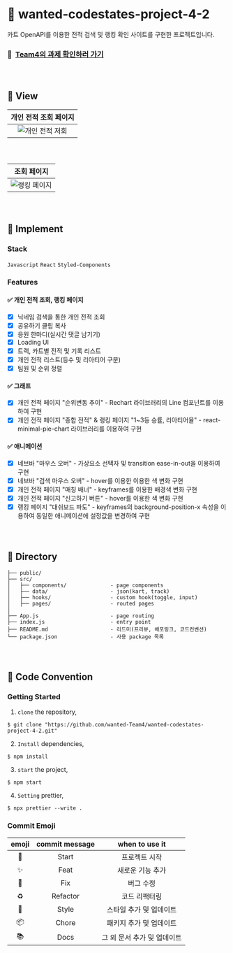 # 🚗 wanted-codestates-project-4-2

카트 OpenAPI를 이용한 전적 검색 및 랭킹 확인 사이트를 구현한 프로젝트입니다.

### 📌 &nbsp;[Team4의 과제 확인하러 가기](https://team4-nexon-kartrider.netlify.app/)

### <br/>

###

## 🚗 View

| 개인 전적 조회 페이지 |
| :-------------------: | 
|![개인 전적 저회](https://user-images.githubusercontent.com/87534763/156378137-ca9c0981-6ad6-475e-9578-4ed1be685321.gif)|

### <br/>

|  조회 페이지 |
| :-------------------: | 
|![랭킹 페이지](https://user-images.githubusercontent.com/87534763/156377725-af0ef90a-c5a4-4800-8178-636283f79de2.gif)|

### <br/>

###

## 🚗 Implement

### Stack

`Javascript` `React` `Styled-Components`

### Features

#### ✅ 개인 전적 조회, 랭킹 페이지
- [X] 닉네임 검색을 통한 개인 전적 조회
- [X] 공유하기 클립 복사
- [X] 응원 한마디(실시간 댓글 남기기)
- [X] Loading UI
- [X] 트랙, 카트별 전적 및 기록 리스트
- [X] 개인 전적 리스트(등수 및 리아티어 구분)
- [X] 팀원 및 순위 정렬

#### ✅ 그래프
- [X] 개인 전적 페이지 "순위변동 추이" - Rechart 라이브러리의 Line 컴포넌트를 이용하여 구현
- [X] 개인 전적 페이지 "종합 전적" & 랭킹 페이지 "1~3등 승률, 리아티어율" - react-minimal-pie-chart 라이브러리를 이용하여 구현

#### ✅ 애니메이션
- [X] 네브바 "마우스 오버" - 가상요소 선택자 및 transition ease-in-out을 이용하여 구현
- [X] 네브바 "검색 마우스 오버" - hover를 이용한 이용한 색 변화 구현
- [X] 개인 전적 페이지 "매칭 배너" - keyframes를 이용한 배경색 변화 구현
- [X] 개인 전적 페이지 "신고하기 버튼" - hover를 이용한 색 변화 구현
- [X] 랭킹 페이지 "대쉬보드 파도" - keyframes의 background-position-x 속성을 이용하여 동일한 애니메이션에 설정값을 변경하여 구현

### <br/>

###

## 🚗 Directory

```
├── public/
├── src/
│   ├── components/              - page components
│   ├── data/                    - json(kart, track)
│   ├── hooks/                   - custom hook(toggle, input)
│   ├── pages/                   - routed pages
│
├── App.js                       - page routing
├── index.js                     - entry point
├── README.md                    - 리드미(프리뷰, 배포링크, 코드컨벤션)
└── package.json                 - 사용 package 목록
```

### <br/>

###

## 🚗 Code Convention

### Getting Started

1. `clone` the repository,

```
$ git clone "https://github.com/wanted-Team4/wanted-codestates-project-4-2.git"
```

2. `Install` dependencies,

```
$ npm install
```

3. `start` the project,

```
$ npm start
```

4. `Setting` prettier,

```
$ npx prettier --write .
```

### Commit Emoji

|   emoji    | commit message |       when to use it        |
| :--------: | :------------: | :-------------------------: |
|   :tada:   |     Start      |        프로젝트 시작        |
| :sparkles: |      Feat      |      새로운 기능 추가       |
|   :bug:    |      Fix       |          버그 수정          |
| :recycle:  |    Refactor    |        코드 리팩터링        |
| :lipstick: |     Style      |   스타일 추가 및 업데이트   |
| :package:  |     Chore      |   패키지 추가 및 업데이트   |
|  :books:   |      Docs      | 그 외 문서 추가 및 업데이트 |

### <br/>

###
